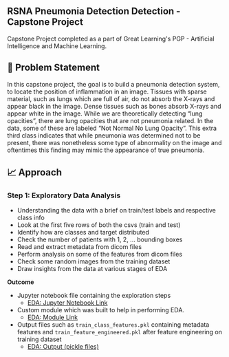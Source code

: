 ## RSNA Pneumonia Detection Detection - Capstone Project
Capstone Project completed as a part of Great Learning's PGP - Artificial Intelligence and Machine Learning.

## 🤔 Problem Statement
In this capstone project, the goal is to build a pneumonia detection system, to locate the position of inflammation in an image. Tissues with sparse material, such as lungs which are full of air, do not absorb the X-rays and appear black in the image. Dense tissues such as bones absorb X-rays and appear white in the image. While we are theoretically detecting “lung opacities”, there are lung opacities that are not pneumonia related. In the data, some of these are labeled “Not Normal No Lung Opacity”. This extra third class indicates that while pneumonia was determined not to be present, there was nonetheless some type of abnormality on the image and oftentimes this finding may mimic the appearance of true pneumonia.

## 📈 Approach
### Step 1: Exploratory Data Analysis
* Understanding the data with a brief on train/test labels and respective class info
* Look at the first five rows of both the csvs (train and test)
* Identify how are classes and target distributed
* Check the number of patients with 1, 2, ... bounding boxes
* Read and extract metadata from dicom files
* Perform analysis on some of the features from dicom files
* Check some random images from the training dataset
* Draw insights from the data at various stages of EDA

**Outcome**
* Jupyter notebook file containing the exploration steps 
  - [EDA: Jupyter Notebook Link](https://nbviewer.jupyter.org/github/sharmapratik88/Capstone_Pneumonia_Detection/blob/master/CP_RSNA_Pneumonia_Detection_EDA.ipynb)
* Custom module which was built to help in performing EDA. 
  - [EDA: Module Link](https://github.com/sharmapratik88/Capstone_Pneumonia_Detection/blob/master/module_eda.py)
* Output files such as `train_class_features.pkl` containing metadata features and `train_feature_engineered.pkl` after feature engineering on training dataset
   - [EDA: Output (pickle files)](https://github.com/sharmapratik88/Capstone_Pneumonia_Detection/tree/master/output)
